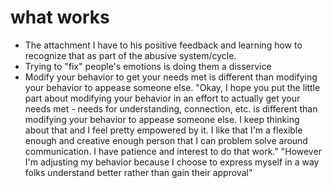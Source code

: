 # what works

* The attachment I have to his positive feedback and learning how to recognize that as part of the abusive system/cycle.
* Trying to "fix" people's emotions is doing them a disservice
* Modify your behavior to get your needs met is different than modifying your behavior to appease someone else. "Okay, I hope you put the little part about modifying your behavior in an effort to actually get your needs met - needs for understanding, connection, etc. is different than modifying your behavior to appease someone else. I keep thinking about that and I feel pretty empowered by it. I like that I'm a flexible enough and creative enough person that I can problem solve around communication. I have patience and interest to do that work." "However I'm adjusting my behavior because I choose to express myself in a way folks understand better rather than gain their approval"
